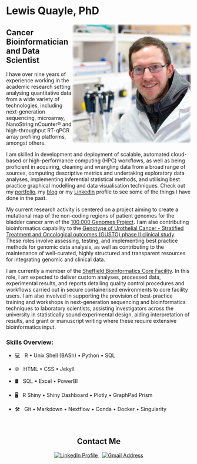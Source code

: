 # Lewis Quayle, PhD

<img align='right' src="https://github.com/lquayle88/lquayle88/blob/main/lquayle.png?raw=true" width="325">

## Cancer Bioinformatician and Data Scientist

I have over nine years of experience working in the academic research setting analysing quantitative data from a wide variety of technologies, including next-generation sequencing, microarray, NanoString nCounter® and high-throughput RT-qPCR array profiling platforms, amongst others.

I am skilled in development and deployment of scalable, automated cloud-based or high-performance computing (HPC) workflows, as well as being proficient in acquiring, cleaning and wrangling data from a broad range of sources, computing descriptive metrics and undertaking exploratory data analyses, implementing inferential statistical methods, and utilising best practice graphical modelling and data visualisation techniques. Check out my <a href="https://blog.lewisdoesdata.com/portfolio/" target="_blank">portfolio</a>, my <a href="https://blog.lewisdoesdata.com" target="_blank">blog</a> or my <a href="https://www.linkedin.com/in/lewis-quayle" target="_blank">LinkedIn</a> profile to see some of the things I have done in the past.

My current research activity is centered on a project aiming to create a mutational map of the non-coding regions of patient genomes for the bladder cancer arm of the <a href="https://www.genomicsengland.co.uk/initiatives/100000-genomes-project" target="_blank">100,000 Genomes Project</a>. I am also contributing bioinformatics capability to the <a href="https://fundingawards.nihr.ac.uk/award/NIHR128103" target="_blank">Genotype of Urothelial Cancer - Stratified Treatment and Oncological outcomes (GUSTO) phase II clinical study</a>. These roles involve assessing, testing, and implementing best practice methods for genomic data analysis, as well as contributing to the maintenance of well-curated, highly structured and transparent resources for integrating genomic and clinical data.

I am currently a member of the <a href="https://sbc.shef.ac.uk./" target="_blank">Sheffield Bioinformatics Core Facility</a>. In this role, I am expected to deliver custom analyses, processed data, experimental results, and reports detailing quality control procedures and workflows carried out in secure containerised environments to core facility users. I am also involved in supporting the provision of best-practice training and workshops in next-generation sequencing and bioinformatics techniques to laboratory scientists, assisting investigators across the university in statistically sound experimental design, aiding interpretation of results, and grant or manuscript writing where these require extensive bioinformatics input.

### Skills Overview:

- &#x1F4BB; &nbsp; R • Unix Shell (BASh) • Python • SQL

- &#x1F310; &nbsp; HTML • CSS • Jekyll

- &#x1F6E2; &nbsp; SQL • Excel • PowerBI

- &#x1F5A5; &nbsp; R Shiny • Shiny Dashboard • Plotly • GraphPad Prism

- &#x1F6E0; &nbsp; Git • Markdown • Nextflow • Conda • Docker • Singularity

<br>
<h2 align="center">Contact Me</h2>
<p align="center">
  <a  href="https://www.linkedin.com/in/lewis-quayle" target="_blank" >
    <img src="https://www.vectorlogo.zone/logos/linkedin/linkedin-icon.svg" alt="LinkedIn Profile" height="30" width="30">
  </a>
  &nbsp;
  <a  href="mailto:drlquayle@gmail.com" target="_blank" >
    <img src="https://www.vectorlogo.zone/logos/gmail/gmail-icon.svg" alt="Gmail Address" height="30" width="30">
  </a>
  
  
